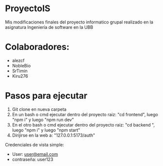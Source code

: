 # ProyectoIS
Mis modificaciones finales del proyecto informatico grupal realizado en la asignatura Ingeniería de software en la UBB

# Colaboradores:
- alezcf
- NobleBio
- SrTimin
- Kiru276

# Pasos para ejecutar

1) Git clone en nueva carpeta
2) En un bash o cmd ejecutar dentro del proyecto raiz: "cd frontend", luego "npm i" y luego "npm run dev"
3) En el otro bash o cmd ejecutar dentro del proyecto raiz: "cd backend ", luego "npm i" y luego "npm start"
4) Dirijirse en la web a: "127.0.0.1:5173/auth"

Credenciales de vista simple:
- User: user@email.com
- contraseña: user123
